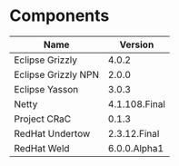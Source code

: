 # Components

| Name                  | Version       |
|-----------------------|---------------|
| Eclipse Grizzly       | 4.0.2         |
| Eclipse Grizzly NPN   | 2.0.0         |
| Eclipse Yasson        | 3.0.3         |
| Netty                 | 4.1.108.Final |
| Project CRaC          | 0.1.3         |
| RedHat Undertow       | 2.3.12.Final  |
| RedHat Weld           | 6.0.0.Alpha1  |
